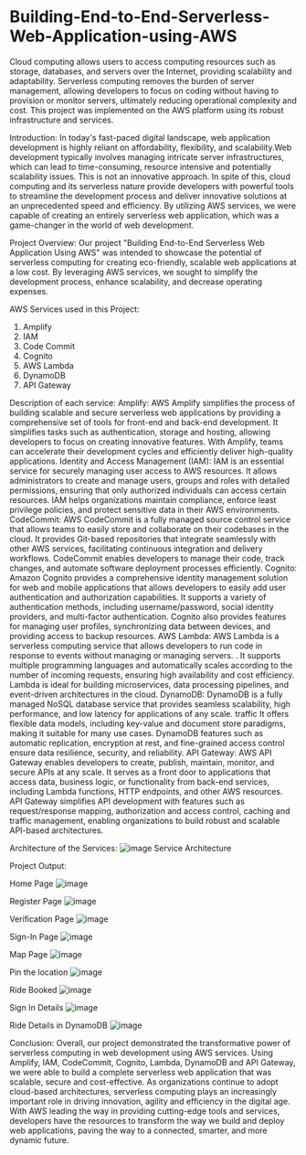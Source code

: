# Building-End-to-End-Serverless-Web-Application-using-AWS
Cloud computing allows users to access computing resources such as storage, databases, and servers over the Internet, providing scalability and adaptability. Serverless computing removes the burden of server management, allowing developers to focus on coding without having to provision or monitor servers, ultimately reducing operational complexity and cost. This project was implemented on the AWS platform using its robust infrastructure and services.

Introduction:
In today's fast-paced digital landscape, web application development is highly reliant on affordability, flexibility, and scalability.Web development typically involves managing intricate server infrastructures, which can lead to time-consuming, resource intensive and potentially scalability issues. This is not an innovative approach. In spite of this, cloud computing and its serverless nature provide developers with powerful tools to streamline the development process and deliver innovative solutions at an unprecedented speed and efficiency. By utilizing AWS services, we were capable of creating an entirely serverless web application, which was a game-changer in the world of web development.

Project Overview:
Our project "Building End-to-End Serverless Web Application Using AWS" was intended to showcase the potential of serverless computing for creating eco-friendly, scalable web applications at a low cost. By leveraging AWS services, we sought to simplify the development process, enhance scalability, and decrease operating expenses.

AWS Services used in this Project:
1. Amplify
2. IAM
3. Code Commit
4. Cognito
5. AWS Lambda
6. DynamoDB
7. API Gateway

Description of each service:
Amplify: AWS Amplify simplifies the process of building scalable and secure serverless web applications by providing a comprehensive set of tools for front-end and back-end development. It simplifies tasks such as authentication, storage and hosting, allowing developers to focus on creating innovative features. With Amplify, teams can accelerate their development cycles and efficiently deliver high-quality applications.
Identity and Access Management (IAM): IAM is an essential service for securely managing user access to AWS resources. It allows administrators to create and manage users, groups and roles with detailed permissions, ensuring that only authorized individuals can access certain resources. IAM helps organizations maintain compliance, enforce least privilege policies, and protect sensitive data in their AWS environments.
CodeCommit: AWS CodeCommit is a fully managed source control service that allows teams to easily store and collaborate on their codebases in the cloud. It provides Git-based repositories that integrate seamlessly with other AWS services, facilitating continuous integration and delivery workflows. CodeCommit enables developers to manage their code, track changes, and automate software deployment processes efficiently.
Cognito: Amazon Cognito provides a comprehensive identity management solution for web and mobile applications that allows developers to easily add user authentication and authorization capabilities. It supports a variety of authentication methods, including username/password, social identity providers, and multi-factor authentication. Cognito also provides features for managing user profiles, synchronizing data between devices, and providing access to backup resources.
AWS Lambda: AWS Lambda is a serverless computing service that allows developers to run code in response to events without managing or managing servers. . It supports multiple programming languages and automatically scales according to the number of incoming requests, ensuring high availability and cost efficiency. Lambda is ideal for building microservices, data processing pipelines, and event-driven architectures in the cloud.
DynamoDB: DynamoDB is a fully managed NoSQL database service that provides seamless scalability, high performance, and low latency for applications of any scale. traffic It offers flexible data models, including key-value and document store paradigms, making it suitable for many use cases. DynamoDB features such as automatic replication, encryption at rest, and fine-grained access control ensure data resilience, security, and reliability.
API Gateway: AWS API Gateway enables developers to create, publish, maintain, monitor, and secure APIs at any scale. It serves as a front door to applications that access data, business logic, or functionality from back-end services, including Lambda functions, HTTP endpoints, and other AWS resources. API Gateway simplifies API development with features such as request/response mapping, authorization and access control, caching and traffic management, enabling organizations to build robust and scalable API-based architectures.

Architecture of the Services:
![image](https://github.com/SaiMahitha4225/Building-End-to-End-Serverless-Web-Application-using-AWS/assets/106921484/b0ff3119-54bb-4921-a0b4-7804ea618411)
Service Architecture

Project Output:

Home Page
![image](https://github.com/SaiMahitha4225/Building-End-to-End-Serverless-Web-Application-using-AWS/assets/106921484/a2dbd093-b756-4135-9a96-bb19f8b178c5)

Register Page
![image](https://github.com/SaiMahitha4225/Building-End-to-End-Serverless-Web-Application-using-AWS/assets/106921484/3355d14a-1da7-4853-810c-2cf51173b0eb)

Verification Page
![image](https://github.com/SaiMahitha4225/Building-End-to-End-Serverless-Web-Application-using-AWS/assets/106921484/eecf75a8-68c2-4a69-adcf-7daed5afed8c)

Sign-In Page
![image](https://github.com/SaiMahitha4225/Building-End-to-End-Serverless-Web-Application-using-AWS/assets/106921484/350cce09-e0b0-4d7f-a2b2-9f20f7efdaf8)

Map Page
![image](https://github.com/SaiMahitha4225/Building-End-to-End-Serverless-Web-Application-using-AWS/assets/106921484/3acec4da-6699-42fa-93ee-948f835e7254)

Pin the location
![image](https://github.com/SaiMahitha4225/Building-End-to-End-Serverless-Web-Application-using-AWS/assets/106921484/6c997d85-a47f-4277-be0f-4bf93cfefe0d)

Ride Booked
![image](https://github.com/SaiMahitha4225/Building-End-to-End-Serverless-Web-Application-using-AWS/assets/106921484/0693340b-9566-46f7-8be1-b60a7a0a92f5)

Sign In Details
![image](https://github.com/SaiMahitha4225/Building-End-to-End-Serverless-Web-Application-using-AWS/assets/106921484/10199988-7b9b-4c8b-91d6-d502878df777)

Ride Details in DynamoDB
![image](https://github.com/SaiMahitha4225/Building-End-to-End-Serverless-Web-Application-using-AWS/assets/106921484/36023560-2e77-44ac-9610-435a2fc04da3)

Conclusion:
Overall, our project demonstrated the transformative power of serverless computing in web development using AWS services. Using Amplify, IAM, CodeCommit, Cognito, Lambda, DynamoDB and API Gateway, we were able to build a complete serverless web application that was scalable, secure and cost-effective. As organizations continue to adopt cloud-based architectures, serverless computing plays an increasingly important role in driving innovation, agility and efficiency in the digital age. With AWS leading the way in providing cutting-edge tools and services, developers have the resources to transform the way we build and deploy web applications, paving the way to a connected, smarter, and more dynamic future.
